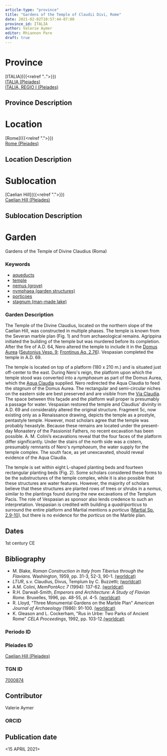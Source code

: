 ```yaml
---
article-type: "province"
title: "Gardens of the Temple of Claudii Divi, Rome"
date: 2021-02-02T10:57:44-07:00
province_id: ITALIA
author: Valerie Aymer
editor: Rhiannon Pare
draft: true
---
```


# Province

[ITALIA]({{<relref "..">}})\
[ITALIA (Pleiades)](https://pleiades.stoa.org/places/1052)\
[ITALIA, REGIO I (Pleiades)](https://pleiades.stoa.org/places/441075550)

## Province Description

<!-- DESCRIPTION -->


# Location

[Rome]({{<relref ".">}}) \
[Rome (Pleiades)](https://pleiades.stoa.org/places/108867)

## Location Description

<!-- LEAVE THIS BLANK FOR NOW -->

# Sublocation
[Caelian Hill]({{<relref ".">}}) \
[Caelian Hill (Pleiades)](https://pleiades.stoa.org/places/695491849)

<!--
[AREA WITHIN LOCATION, LIKE “PALATINE HILL”](GEOREFERENCE LINK)
A sublocation is any area larger than an individual garden, but located within a location. I would always try to include a link to a controlled vocabulary here if possible. This ID may well be different from the Garden ID, e.g., Pompeii versus a Garden in one of the houses which has its own Pleiades ID.
-->

## Sublocation Description

<!-- DESCRIPTION -->

# Garden
Gardens of the Temple of Divine Claudius (Roma)<!-- List of gardens in province -->
<!-- May be left blank for now -->

### Keywords

- [aqueducts](http://vocab.getty.edu/page/aat/300006165)
- [temple](http://vocab.getty.edu/page/aat/300007595)
- [nemus (grove)](http://vocab.getty.edu/page/aat/300008884)
- [nymphaea (garden structures)](http://vocab.getty.edu/page/aat/300006809)
- [porticoes](http://vocab.getty.edu/page/aat/300004145)
- [stagnum (man-made lake)](http://vocab.getty.edu/page/aat/300263360)

### Garden Description

The Temple of the Divine Claudius, located on the northern slope of the Caelian Hill, was constructed in multiple phases. The temple is known from the Severan marble plan (Fig. 1) and from archaeological remains.  Agrippina initiated the building of the temple but was murdered before its completion. After the fire of A.D. 64, Nero altered the temple to include it in the [Domus Aurea](https://en.wikipedia.org/wiki/Domus_Aurea) ([Seutonius Vesp. 9](http://www.perseus.tufts.edu/hopper/text?doc=Perseus%3Atext%3A1999.02.0061%3Alife%3Dves.%3Achapter%3D9%3Asection%3D1);  [Frontinus Aq. 2.76](https://penelope.uchicago.edu/Thayer/L/Roman/Texts/Frontinus/De_Aquis/text*.html)). Vespasian completed the temple in A.D. 69.

The temple is located on top of a platform (180 x 210 m.) and is situated just off-center to the east. During Nero's reign, the platform upon which the temple stood was converted into a *nymphaeum* as part of the Domus Aurea, which the [Aqua Claudia](https://pleiades.stoa.org/places/423563) supplied. Nero redirected the Aqua Claudia to feed the *stagnum* of the Domus Aurea.  The rectangular and semi-circular niches on the eastern side are best preserved and are visible from the [Via Claudia](https://pleiades.stoa.org/places/688514720). The space between this façade and the platform wall proper is presumably a passage for water. Vespasian restored the temple and Claudius' divinity in A.D. 69 and considerably altered the original structure.   Fragment 5c, now existing only as a Renaissance drawing, depicts the temple as a prostyle, pentastyle temple.  However, most scholars agree that the temple was probably hexastyle.
Because these remains are located under the present-day Monastery of the Passionist Fathers, no recent excavation has been possible.  A. M. Colini’s excavations reveal that the four faces of the platform differ significantly.  Under the stairs of the north side was a cistern, presumably remnants of Nero's *nymphaeum*, the water supply for the temple complex.  The south face, as yet unexcavated, should reveal evidence of the Aqua Claudia.

The temple is set within eight L-shaped planting beds and fourteen rectangular planting beds (Fig. 2).  Some scholars considered these forms to be the substructures of the temple complex, while it is also possible that these structures are water features.  However, the majority of scholars believe that these structures are planted rows of trees or shrubs in a *nemus*, similar to the plantings found during the new excavations of the Templum Pacis. The role of Vespasian as sponsor also lends credence to such an interpretation.  Vespasian is credited with building a *quadriporticus* to surround the entire platform and Martial mentions a *porticus* ([Martial Sp. 2.9-10](https://www.thelatinlibrary.com/martial/mart.spec.shtml)), but there is no evidence for the *porticus* on the Marble plan.


## Dates
1st century CE<!-- If no date, use "unspecified" -->

## Bibliography

* M. Blake, *Roman Construction in Italy from Tiberius through the Flavians.* Washington, 1959, pp. 31-3, 52-3, 90-1. [(worldcat)](http://www.worldcat.org/oclc/466937796)
* *LTUR*, s.v. Claudius, Divus, Templum by C. Buzzetti; [(worldcat)](http://www.worldcat.org/oclc/492434566)
* A.M. Colini, *MemPontAcc 7* (1994): 137-62. [(worldcat)](http://www.worldcat.org/oclc/649938962)
* R.H. Darwall-Smith,  *Emperors and Architecture: A Study of Flavian Rome.* Bruxelles, 1996, pp. 48-55, pl. 4-5. [(worldcat)](http://www.worldcat.org/oclc/1000784723)
* R. Lloyd, "Three Monumental Gardens on the Marble Plan" *American Journal of Archaeology* (1986): 91-100. [(worldcat)](http://www.worldcat.org/oclc/1076135742)
* K. Gleason and L. Cockerham, "Rus in Urbe: Two Parks of Ancient Rome" *CELA Proceedings*, 1992, pp. 103-12.[(worldcat)](http://www.worldcat.org/oclc/741989882)

<!--
- BIB_ENTRY [(worldcat)](WORLDCAT_LINK_URL)
-->

### Periodo ID

<!-- [PERIODO_ID](https://pleiades.stoa.org/places/PLEIADES_ID) -->

### Pleiades ID
[Caelian Hill (Pleiades)](https://pleiades.stoa.org/places/695491849)
<!-- N.B. This should be as specific as it can be, i.e., to the garden, sublocation, location, or province. -->

<!-- [PLEIADES_ID](https://pleiades.stoa.org/places/PLEIADES_ID) -->

### TGN ID
[7000874](http://vocab.getty.edu/page/tgn/7000874)
<!-- ID is for Location (Rome), not the individual garden -->

## Contributor

Valerie Aymer<!-- [AUTHOR_NAME](AUTHOR_LINK) -->

### ORCID

<!-- [ORCID](https://orcid.org/ORCID) -->

## Publication date
<!-- Format: dd MONTH_NAME yyyy -->

<15 APRIL 2021>
